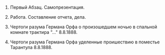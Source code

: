 1. Первый Абзац.
    Самопрезентация.

2. Работа.
    Составление отчета, дела.

3. Чертоги разума Германа Орфа о произошедшем ночью в спальной комнате трактира "..." 8.8.1888.

4. Чертоги разума Германа Орфа уделенные проишествию в поместье Тарантула 8.8.1888.

